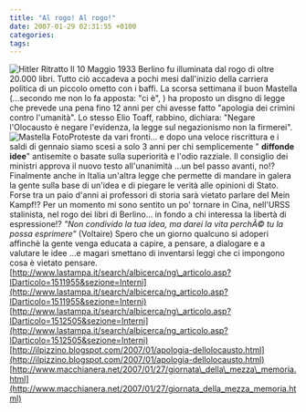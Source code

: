 ```yaml
---
title: "Al rogo! Al rogo!"
date: 2007-01-29 02:31:55 +0100
categories: 
tags: 
---
```


 ![Hitler Ritratto](http://zatoichi.homeip.net/~brain/content/hitler.jpg) Il 10 Maggio 1933 Berlino fu illuminata dal rogo di oltre 20.000 libri. Tutto ciò accadeva a pochi mesi dall'inizio della carriera politica di un piccolo ometto con i baffi. La scorsa settimana il buon Mastella (...secondo me non lo fa apposta: "ci è", ) ha proposto un disgno di legge che prevede una pena fino 12 anni per chi avesse fatto "apologia dei crimini contro l'umanità". Lo stesso Elio Toaff, rabbino, dichiara: "Negare l'Olocausto è negare l'evidenza, la legge sul negazionismo non la firmerei". ![Mastella Foto](https://zatoichi.homeip.net/~brain/content/mastella.jpg)Proteste da vari fronti... e dopo una veloce riscrittura e i saldi di gennaio siamo scesi a solo 3 anni per chi semplicemente " **diffonde idee**" antisemite o basate sulla superiorità e l'odio razziale. Il consiglio dei ministri approva il nuovo testo all'unanimità ...un bel passo avanti, no!? Finalmente anche in Italia un'altra legge che permette di mandare in galera la gente sulla base di un'idea e di piegare le verità alle opinioni di Stato. Forse tra un paio d'anni ai professori di storia sarà vietato parlare del Mein Kampf!? Per un momento mi sono sentito un po' tornare in Cina, nell'URSS stalinista, nel rogo dei libri di Berlino... in fondo a chi interessa la libertà di espressione!? _"Non condivido la tua idea, ma darei la vita perchÃ© tu la possa esprimere"_ (Voltaire) Spero che un giorno qualcuno si adoperi affinchè la gente venga educata a capire, a pensare, a dialogare e a valutare le idee ...e magari smettano di inventarsi leggi che ci impongono cosa è vietato pensare. [http://www.lastampa.it/search/albicerca/ng\_articolo.asp?IDarticolo=1511955&sezione=Interni](http://www.lastampa.it/search/albicerca/ng_articolo.asp?IDarticolo=1511955&sezione=Interni) [http://www.lastampa.it/search/albicerca/ng\_articolo.asp?IDarticolo=1512505&sezione=Interni](http://www.lastampa.it/search/albicerca/ng_articolo.asp?IDarticolo=1512505&sezione=Interni) [http://ilpizzino.blogspot.com/2007/01/apologia-dellolocausto.html](http://ilpizzino.blogspot.com/2007/01/apologia-dellolocausto.html) [http://www.macchianera.net/2007/01/27/giornata\_della\_mezza\_memoria.html](http://www.macchianera.net/2007/01/27/giornata_della_mezza_memoria.html)
